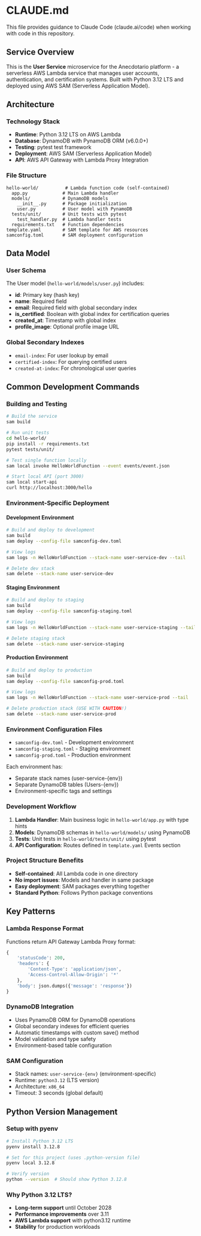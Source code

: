 # CLAUDE.md

This file provides guidance to Claude Code (claude.ai/code) when working with code in this repository.

## Service Overview

This is the **User Service** microservice for the Anecdotario platform - a serverless AWS Lambda service that manages user accounts, authentication, and certification systems. Built with Python 3.12 LTS and deployed using AWS SAM (Serverless Application Model).

## Architecture

### Technology Stack
- **Runtime**: Python 3.12 LTS on AWS Lambda
- **Database**: DynamoDB with PynamoDB ORM (v6.0.0+)
- **Testing**: pytest test framework
- **Deployment**: AWS SAM (Serverless Application Model)
- **API**: AWS API Gateway with Lambda Proxy Integration

### File Structure
```
hello-world/          # Lambda function code (self-contained)
  app.py             # Main Lambda handler
  models/            # DynamoDB models
    __init__.py      # Package initialization
    user.py          # User model with PynamoDB
  tests/unit/        # Unit tests with pytest
    test_handler.py  # Lambda handler tests
  requirements.txt   # Function dependencies
template.yaml        # SAM template for AWS resources
samconfig.toml       # SAM deployment configuration
```

## Data Model

### User Schema
The User model (`hello-world/models/user.py`) includes:
- **id**: Primary key (hash key)
- **name**: Required field
- **email**: Required field with global secondary index
- **is_certified**: Boolean with global index for certification queries
- **created_at**: Timestamp with global index
- **profile_image**: Optional profile image URL

### Global Secondary Indexes
- `email-index`: For user lookup by email
- `certified-index`: For querying certified users
- `created-at-index`: For chronological user queries

## Common Development Commands

### Building and Testing
```bash
# Build the service
sam build

# Run unit tests
cd hello-world/
pip install -r requirements.txt
pytest tests/unit/

# Test single function locally
sam local invoke HelloWorldFunction --event events/event.json

# Start local API (port 3000)
sam local start-api
curl http://localhost:3000/hello
```

### Environment-Specific Deployment

#### Development Environment
```bash
# Build and deploy to development
sam build
sam deploy --config-file samconfig-dev.toml

# View logs
sam logs -n HelloWorldFunction --stack-name user-service-dev --tail

# Delete dev stack
sam delete --stack-name user-service-dev
```

#### Staging Environment
```bash
# Build and deploy to staging
sam build
sam deploy --config-file samconfig-staging.toml

# View logs
sam logs -n HelloWorldFunction --stack-name user-service-staging --tail

# Delete staging stack
sam delete --stack-name user-service-staging
```

#### Production Environment
```bash
# Build and deploy to production
sam build
sam deploy --config-file samconfig-prod.toml

# View logs
sam logs -n HelloWorldFunction --stack-name user-service-prod --tail

# Delete production stack (USE WITH CAUTION!)
sam delete --stack-name user-service-prod
```

### Environment Configuration Files
- `samconfig-dev.toml` - Development environment
- `samconfig-staging.toml` - Staging environment  
- `samconfig-prod.toml` - Production environment

Each environment has:
- Separate stack names (user-service-{env})
- Separate DynamoDB tables (Users-{env})
- Environment-specific tags and settings

### Development Workflow
1. **Lambda Handler**: Main business logic in `hello-world/app.py` with type hints
2. **Models**: DynamoDB schemas in `hello-world/models/` using PynamoDB
3. **Tests**: Unit tests in `hello-world/tests/unit/` using pytest
4. **API Configuration**: Routes defined in `template.yaml` Events section

### Project Structure Benefits
- **Self-contained**: All Lambda code in one directory
- **No import issues**: Models and handler in same package
- **Easy deployment**: SAM packages everything together
- **Standard Python**: Follows Python package conventions

## Key Patterns

### Lambda Response Format
Functions return API Gateway Lambda Proxy format:
```python
{
    'statusCode': 200,
    'headers': {
        'Content-Type': 'application/json',
        'Access-Control-Allow-Origin': '*'
    },
    'body': json.dumps({'message': 'response'})
}
```

### DynamoDB Integration
- Uses PynamoDB ORM for DynamoDB operations
- Global secondary indexes for efficient queries
- Automatic timestamps with custom save() method
- Model validation and type safety
- Environment-based table configuration

### SAM Configuration
- Stack names: `user-service-{env}` (environment-specific)
- Runtime: `python3.12` (LTS version)
- Architecture: `x86_64`
- Timeout: 3 seconds (global default)

## Python Version Management

### Setup with pyenv
```bash
# Install Python 3.12 LTS
pyenv install 3.12.8

# Set for this project (uses .python-version file)
pyenv local 3.12.8

# Verify version
python --version  # Should show Python 3.12.8
```

### Why Python 3.12 LTS?
- **Long-term support** until October 2028
- **Performance improvements** over 3.11
- **AWS Lambda support** with python3.12 runtime
- **Stability** for production workloads